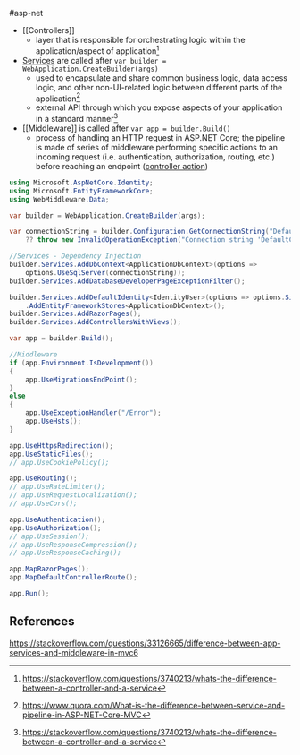#asp-net 
- [[Controllers]] 
	- layer that is responsible for orchestrating logic within the application/aspect of application[^so]
- [Services](obsidian://open?vault=ASP-Notes&file=Dependency%20Injection%20(DI)) are called after `var builder = WebApplication.CreateBuilder(args)`
	- used to encapsulate and share common business logic, data access logic, and other non-UI-related logic between different parts of the application[^q]
	- external API through which you expose aspects of your application in a standard manner[^so]
- [[Middleware]] is called after `var app = builder.Build()`
	- process of handling an HTTP request in ASP.NET Core; the pipeline is made of series of middleware performing specific actions to an incoming request (i.e. authentication, authorization, routing, etc.) before reaching an endpoint ([controller action](Controllers))
```c#
using Microsoft.AspNetCore.Identity;
using Microsoft.EntityFrameworkCore;
using WebMiddleware.Data;

var builder = WebApplication.CreateBuilder(args);

var connectionString = builder.Configuration.GetConnectionString("DefaultConnection")
    ?? throw new InvalidOperationException("Connection string 'DefaultConnection' not found.");

//Services - Dependency Injection
builder.Services.AddDbContext<ApplicationDbContext>(options =>
    options.UseSqlServer(connectionString));
builder.Services.AddDatabaseDeveloperPageExceptionFilter();

builder.Services.AddDefaultIdentity<IdentityUser>(options => options.SignIn.RequireConfirmedAccount = true)
    .AddEntityFrameworkStores<ApplicationDbContext>();
builder.Services.AddRazorPages();
builder.Services.AddControllersWithViews();

var app = builder.Build();

//Middleware
if (app.Environment.IsDevelopment())
{
    app.UseMigrationsEndPoint();
}
else
{
    app.UseExceptionHandler("/Error");
    app.UseHsts();
}

app.UseHttpsRedirection();
app.UseStaticFiles();
// app.UseCookiePolicy();

app.UseRouting();
// app.UseRateLimiter();
// app.UseRequestLocalization();
// app.UseCors();

app.UseAuthentication();
app.UseAuthorization();
// app.UseSession();
// app.UseResponseCompression();
// app.UseResponseCaching();

app.MapRazorPages();
app.MapDefaultControllerRoute();

app.Run();
```
## References
https://stackoverflow.com/questions/33126665/difference-between-app-services-and-middleware-in-mvc6
[^q]: https://www.quora.com/What-is-the-difference-between-service-and-pipeline-in-ASP-NET-Core-MVC
[^so]: https://stackoverflow.com/questions/3740213/whats-the-difference-between-a-controller-and-a-service